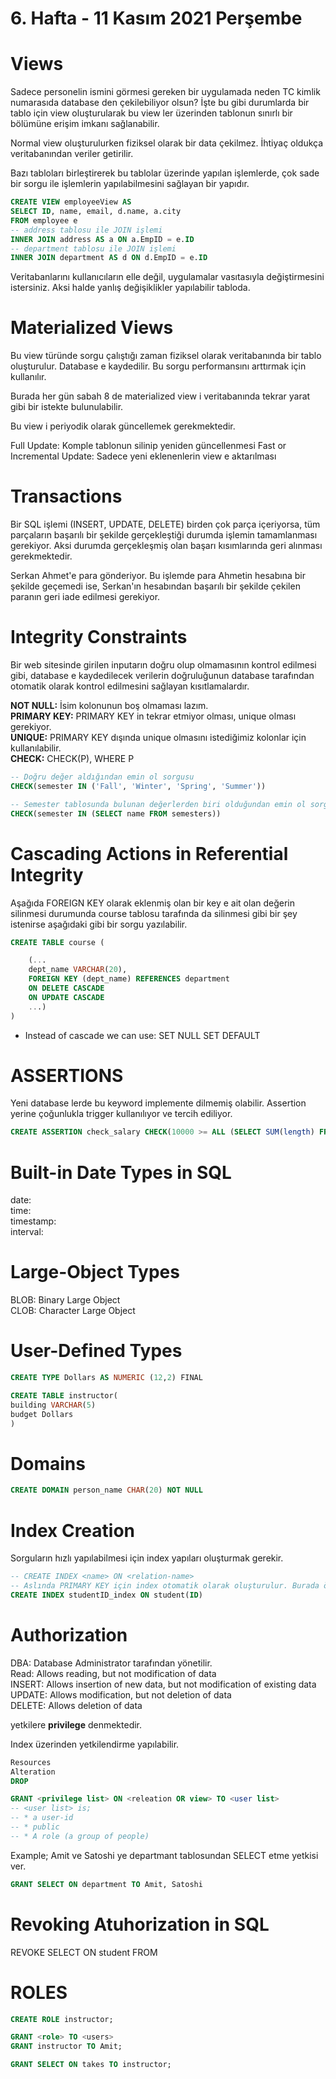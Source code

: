 # 6. Hafta - 11 Kasım 2021 Perşembe

# Views
Sadece personelin ismini görmesi gereken bir uygulamada neden TC kimlik numarasıda database den çekilebiliyor olsun? İşte bu gibi durumlarda bir tablo için view oluşturularak bu view ler üzerinden tablonun sınırlı bir bölümüne erişim imkanı sağlanabilir.

Normal view oluşturulurken fiziksel olarak bir data çekilmez. İhtiyaç oldukça veritabanından veriler getirilir.

Bazı tabloları birleştirerek bu tablolar üzerinde yapılan işlemlerde, çok sade bir sorgu ile işlemlerin yapılabilmesini sağlayan bir yapıdır.

```SQL
CREATE VIEW employeeView AS
SELECT ID, name, email, d.name, a.city
FROM employee e
-- address tablosu ile JOIN işlemi
INNER JOIN address AS a ON a.EmpID = e.ID
-- department tablosu ile JOIN işlemi
INNER JOIN department AS d ON d.EmpID = e.ID
```

Veritabanlarını kullanıcıların elle değil, uygulamalar vasıtasıyla değiştirmesini istersiniz. Aksi halde yanlış değişiklikler yapılabilir tabloda.

# Materialized Views
Bu view türünde sorgu çalıştığı zaman fiziksel olarak veritabanında bir tablo oluşturulur. Database e kaydedilir. Bu sorgu performansını arttırmak için kullanılır.

Burada her gün sabah 8 de materialized view i veritabanında tekrar yarat gibi bir istekte bulunulabilir.

Bu view i periyodik olarak güncellemek gerekmektedir.

Full Update: Komple tablonun silinip yeniden güncellenmesi
Fast or Incremental Update: Sadece yeni eklenenlerin view e aktarılması

# Transactions
Bir SQL işlemi (INSERT, UPDATE, DELETE) birden çok parça içeriyorsa, tüm parçaların başarılı bir şekilde gerçekleştiği durumda işlemin tamamlanması gerekiyor. Aksi durumda gerçekleşmiş olan başarı kısımlarında geri alınması gerekmektedir.

Serkan Ahmet'e para gönderiyor. Bu işlemde para Ahmetin hesabına bir şekilde geçemedi ise, Serkan'ın hesabından başarılı bir şekilde çekilen paranın geri iade edilmesi gerekiyor.

# Integrity Constraints
Bir web sitesinde girilen inputarın doğru olup olmamasının kontrol edilmesi gibi, database e kaydedilecek verilerin doğruluğunun  database tarafından otomatik olarak kontrol edilmesini sağlayan kısıtlamalardır.

**NOT NULL:** İsim kolonunun boş olmaması lazım.  
**PRIMARY KEY:** PRIMARY KEY in tekrar etmiyor olması, unique olması gerekiyor.  
**UNIQUE:** PRIMARY KEY dışında unique olmasını istediğimiz kolonlar için kullanılabilir.  
**CHECK:** CHECK(P), WHERE P   

```SQL
-- Doğru değer aldığından emin ol sorgusu
CHECK(semester IN ('Fall', 'Winter', 'Spring', 'Summer'))

-- Semester tablosunda bulunan değerlerden biri olduğundan emin ol sorgusu
CHECK(semester IN (SELECT name FROM semesters))
```

# Cascading Actions in Referential Integrity
Aşağıda FOREIGN KEY olarak eklenmiş olan bir key e ait olan değerin silinmesi durumunda course tablosu tarafında da silinmesi gibi bir şey istenirse aşağıdaki gibi bir sorgu yazılabilir.
```SQL
CREATE TABLE course (

    (...
    dept_name VARCHAR(20),
    FOREIGN KEY (dept_name) REFERENCES department
    ON DELETE CASCADE
    ON UPDATE CASCADE
    ...)
)
```

* Instead of cascade we can use:
SET NULL
SET DEFAULT

# ASSERTIONS
Yeni database lerde bu keyword implemente dilmemiş olabilir. Assertion yerine çoğunlukla trigger kullanılıyor ve tercih ediliyor.
```SQL
CREATE ASSERTION check_salary CHECK(10000 >= ALL (SELECT SUM(length) FROM movies GROUP BY studioName))
```
# Built-in Date Types in SQL
date:  
time:  
timestamp:  
interval:  

# Large-Object Types
BLOB: Binary Large Object  
CLOB: Character Large Object  

# User-Defined Types
```SQL
CREATE TYPE Dollars AS NUMERIC (12,2) FINAL

CREATE TABLE instructor(
building VARCHAR(5)
budget Dollars
)
```

# Domains
```SQL
CREATE DOMAIN person_name CHAR(20) NOT NULL
```

# Index Creation

Sorguların hızlı yapılabilmesi için index yapıları oluşturmak gerekir.

```SQL
-- CREATE INDEX <name> ON <relation-name>
-- Aslında PRIMARY KEY için index otomatik olarak oluşturulur. Burada örnek olarak verilmiştir sadece.
CREATE INDEX studentID_index ON student(ID)
```

# Authorization
DBA: Database Administrator tarafından yönetilir.  
Read: Allows reading, but not modification of data  
INSERT: Allows insertion of new data, but not modification of existing data  
UPDATE: Allows modification, but not deletion of data  
DELETE: Allows deletion of data  

yetkilere **privilege** denmektedir.

Index üzerinden yetkilendirme yapılabilir.
```SQL
Resources
Alteration
DROP 

GRANT <privilege list> ON <releation OR view> TO <user list>
-- <user list> is;
-- * a user-id
-- * public
-- * A role (a group of people)
```

Example; Amit ve Satoshi ye departmant tablosundan SELECT etme yetkisi ver.
```SQL  
GRANT SELECT ON department TO Amit, Satoshi
```

# Revoking Atuhorization in SQL
REVOKE SELECT ON student FROM <user list>
# ROLES
```SQL
CREATE ROLE instructor;

GRANT <role> TO <users>
GRANT instructor TO Amit;

GRANT SELECT ON takes TO instructor;
```
